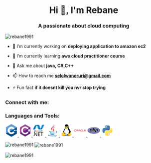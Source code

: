 <h1 align="center">Hi 👋, I'm Rebane</h1>
<h3 align="center">A passionate about cloud computing</h3>

<p align="left"> <img src="https://komarev.com/ghpvc/?username=rebane1991&label=Profile%20views&color=0e75b6&style=flat" alt="rebane1991" /> </p>

- 🔭 I’m currently working on **deploying application to amazon ec2**

- 🌱 I’m currently learning **aws cloud practitioner course**

- 💬 Ask me about **java, C#,C++**

- 📫 How to reach me **selolwaneruri@gmail.com**

- ⚡ Fun fact **if it doesnt kill you nvr stop trying**

<h3 align="left">Connect with me:</h3>
<p align="left">
</p>

<h3 align="left">Languages and Tools:</h3>
<p align="left"> <a href="https://www.w3schools.com/cpp/" target="_blank" rel="noreferrer"> <img src="https://raw.githubusercontent.com/devicons/devicon/master/icons/cplusplus/cplusplus-original.svg" alt="cplusplus" width="40" height="40"/> </a> <a href="https://www.w3schools.com/cs/" target="_blank" rel="noreferrer"> <img src="https://raw.githubusercontent.com/devicons/devicon/master/icons/csharp/csharp-original.svg" alt="csharp" width="40" height="40"/> </a> <a href="https://dotnet.microsoft.com/" target="_blank" rel="noreferrer"> <img src="https://raw.githubusercontent.com/devicons/devicon/master/icons/dot-net/dot-net-original-wordmark.svg" alt="dotnet" width="40" height="40"/> </a> <a href="https://www.java.com" target="_blank" rel="noreferrer"> <img src="https://raw.githubusercontent.com/devicons/devicon/master/icons/java/java-original.svg" alt="java" width="40" height="40"/> </a> <a href="https://www.linux.org/" target="_blank" rel="noreferrer"> <img src="https://raw.githubusercontent.com/devicons/devicon/master/icons/linux/linux-original.svg" alt="linux" width="40" height="40"/> </a> <a href="https://www.oracle.com/" target="_blank" rel="noreferrer"> <img src="https://raw.githubusercontent.com/devicons/devicon/master/icons/oracle/oracle-original.svg" alt="oracle" width="40" height="40"/> </a> <a href="https://www.php.net" target="_blank" rel="noreferrer"> <img src="https://raw.githubusercontent.com/devicons/devicon/master/icons/php/php-original.svg" alt="php" width="40" height="40"/> </a> <a href="https://www.python.org" target="_blank" rel="noreferrer"> <img src="https://raw.githubusercontent.com/devicons/devicon/master/icons/python/python-original.svg" alt="python" width="40" height="40"/> </a> </p>

<p><img align="left" src="https://github-readme-stats.vercel.app/api/top-langs?username=rebane1991&show_icons=true&locale=en&layout=compact" alt="rebane1991" /></p>

<p>&nbsp;<img align="center" src="https://github-readme-stats.vercel.app/api?username=rebane1991&show_icons=true&locale=en" alt="rebane1991" /></p>

<p><img align="center" src="https://github-readme-streak-stats.herokuapp.com/?user=rebane1991&" alt="rebane1991" /></p>

